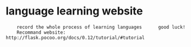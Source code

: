 language learning website
================================
		record the whole process of learning languages		good luck!
		Recommand website: http://flask.pocoo.org/docs/0.12/tutorial/#tutorial